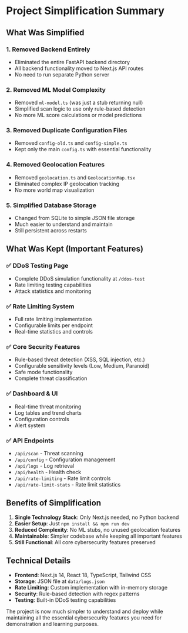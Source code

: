 # Project Simplification Summary

## What Was Simplified

### 1. **Removed Backend Entirely**

- Eliminated the entire FastAPI backend directory
- All backend functionality moved to Next.js API routes
- No need to run separate Python server

### 2. **Removed ML Model Complexity**

- Removed `ml-model.ts` (was just a stub returning null)
- Simplified scan logic to use only rule-based detection
- No more ML score calculations or model predictions

### 3. **Removed Duplicate Configuration Files**

- Removed `config-old.ts` and `config-simple.ts`
- Kept only the main `config.ts` with essential functionality

### 4. **Removed Geolocation Features**

- Removed `geolocation.ts` and `GeolocationMap.tsx`
- Eliminated complex IP geolocation tracking
- No more world map visualization

### 5. **Simplified Database Storage**

- Changed from SQLite to simple JSON file storage
- Much easier to understand and maintain
- Still persistent across restarts

## What Was Kept (Important Features)

### ✅ **DDoS Testing Page**

- Complete DDoS simulation functionality at `/ddos-test`
- Rate limiting testing capabilities
- Attack statistics and monitoring

### ✅ **Rate Limiting System**

- Full rate limiting implementation
- Configurable limits per endpoint
- Real-time statistics and controls

### ✅ **Core Security Features**

- Rule-based threat detection (XSS, SQL injection, etc.)
- Configurable sensitivity levels (Low, Medium, Paranoid)
- Safe mode functionality
- Complete threat classification

### ✅ **Dashboard & UI**

- Real-time threat monitoring
- Log tables and trend charts
- Configuration controls
- Alert system

### ✅ **API Endpoints**

- `/api/scan` - Threat scanning
- `/api/config` - Configuration management
- `/api/logs` - Log retrieval
- `/api/health` - Health check
- `/api/rate-limiting` - Rate limit controls
- `/api/rate-limit-stats` - Rate limit statistics

## Benefits of Simplification

1. **Single Technology Stack**: Only Next.js needed, no Python backend
2. **Easier Setup**: Just `npm install && npm run dev`
3. **Reduced Complexity**: No ML stubs, no unused geolocation features
4. **Maintainable**: Simpler codebase while keeping all important features
5. **Still Functional**: All core cybersecurity features preserved

## Technical Details

- **Frontend**: Next.js 14, React 18, TypeScript, Tailwind CSS
- **Storage**: JSON file at `data/logs.json`
- **Rate Limiting**: Custom implementation with in-memory storage
- **Security**: Rule-based detection with regex patterns
- **Testing**: Built-in DDoS testing capabilities

The project is now much simpler to understand and deploy while maintaining all the essential cybersecurity features you need for demonstration and learning purposes.
